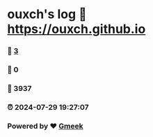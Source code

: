 # ouxch's log :link: https://ouxch.github.io 
### :page_facing_up: [3](https://ouxch.github.io/tag.html) 
### :speech_balloon: 0 
### :hibiscus: 3937 
### :alarm_clock: 2024-07-29 19:27:07 
### Powered by :heart: [Gmeek](https://github.com/Meekdai/Gmeek)

